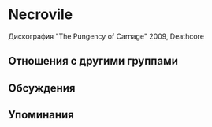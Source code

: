 # Necrovile

Дискография
"The Pungency of Carnage" 2009, Deathcore

## Отношения с другими группами


## Обсуждения


## Упоминания

